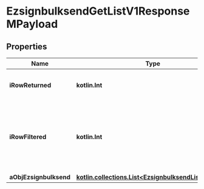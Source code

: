 
# EzsignbulksendGetListV1ResponseMPayload

## Properties
| Name | Type | Description | Notes |
| ------------ | ------------- | ------------- | ------------- |
| **iRowReturned** | **kotlin.Int** | The number of rows returned |  |
| **iRowFiltered** | **kotlin.Int** | The number of rows matching your filters (if any) or the total number of rows |  |
| **aObjEzsignbulksend** | [**kotlin.collections.List&lt;EzsignbulksendListElement&gt;**](EzsignbulksendListElement.md) |  |  |



